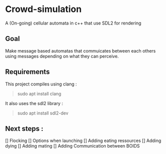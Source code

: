 # Crowd-simulation
A (On-going) cellular automata in c++  that use SDL2 for rendering

## Goal
Make message based automatas that commuicates between each others using messages depending on what they can perceive.

## Requirements
This project compiles using clang :
>sudo apt install clang

It also uses the sdl2 library :
>sudo apt install sdl2-dev

## Next steps : 
 [] Flocking
 [] Options when launching
 [] Adding eating ressources 
 [] Adding dying
 [] Adding mating 
 [] Adding Communication between BOIDS
